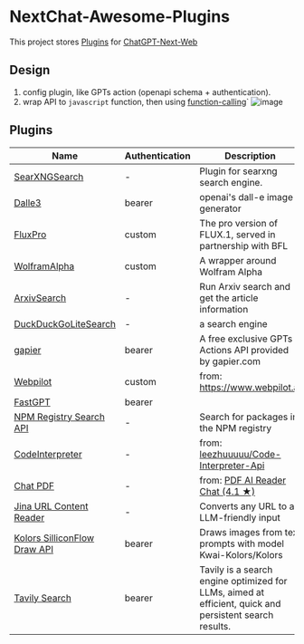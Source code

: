 # NextChat-Awesome-Plugins

This project stores [Plugins](https://github.com/ChatGPTNextWeb/ChatGPT-Next-Web/issues/5353) for [ChatGPT-Next-Web](https://github.com/ChatGPTNextWeb/ChatGPT-Next-Web)


## Design
1. config plugin, like GPTs  action (openapi schema + authentication).
2. wrap API to `javascript` function,  then using [function-calling](https://platform.openai.com/docs/guides/function-calling)`
![image](https://github.com/user-attachments/assets/b7cfc13b-e9e8-46c0-bee5-4fa71e51bfff)


## Plugins

| Name | Authentication | Description |
| ---- | --- | ----------------------------- |
| [SearXNGSearch](./plugins/searxng) | - | Plugin for searxng search engine. |
| [Dalle3](./plugins/dalle) | bearer | openai's dall-e image generator|
| [FluxPro](./plugins/flux) | custom | The pro version of FLUX.1, served in partnership with BFL |
| [WolframAlpha](./plugins/wolframalpha) | custom | A wrapper around Wolfram Alpha |
| [ArxivSearch](./plugins/arxivsearch) | - | Run Arxiv search and get the article information |
| [DuckDuckGoLiteSearch](./plugins/duckduckgolite) | - | a search engine |
| [gapier](./plugins/gapier) | bearer | A free exclusive GPTs Actions API provided by gapier.com |
| [Webpilot](./plugins/webpilot) | custom | from: https://www.webpilot.ai |
| [FastGPT](./plugins/fastgpt) | bearer | |
| [NPM Registry Search API](./plugins/npmsearch) | - | Search for packages in the NPM registry |
| [CodeInterpreter](./plugins/codeinterpreterapi) | - | from: [leezhuuuuu/Code-Interpreter-Api](https://github.com/leezhuuuuu/Code-Interpreter-Api) |
| [Chat PDF](./plugins/chatpdf) | - | from: [PDF AI Reader Chat (4.1 ★)](https://chatgpt.com/g/g-oMM2c1bD3) |
| [Jina URL Content Reader](./plugins/jina-r) | - | Converts any URL to an LLM-friendly input |
| [Kolors SilliconFlow Draw API](./plugins/KolorsSiliconFlow) | bearer | Draws images from text prompts with model Kwai-Kolors/Kolors |
| [Tavily Search](./plugins/tavilysearch) | bearer | Tavily is a search engine optimized for LLMs, aimed at efficient, quick and persistent search results. |

